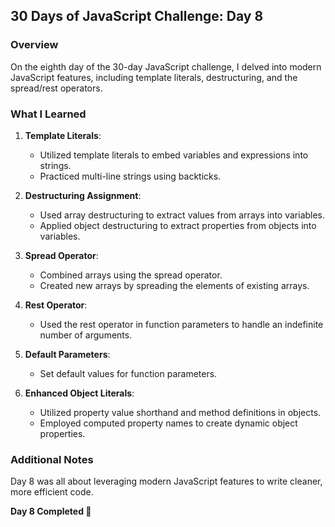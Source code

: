 ## 30 Days of JavaScript Challenge: Day 8

### Overview
On the eighth day of the 30-day JavaScript challenge, I delved into modern JavaScript features, including template literals, destructuring, and the spread/rest operators.

### What I Learned
1. **Template Literals**:
   - Utilized template literals to embed variables and expressions into strings.
   - Practiced multi-line strings using backticks.

2. **Destructuring Assignment**:
   - Used array destructuring to extract values from arrays into variables.
   - Applied object destructuring to extract properties from objects into variables.

3. **Spread Operator**:
   - Combined arrays using the spread operator.
   - Created new arrays by spreading the elements of existing arrays.

4. **Rest Operator**:
   - Used the rest operator in function parameters to handle an indefinite number of arguments.

5. **Default Parameters**:
   - Set default values for function parameters.

6. **Enhanced Object Literals**:
   - Utilized property value shorthand and method definitions in objects.
   - Employed computed property names to create dynamic object properties.

### Additional Notes
Day 8 was all about leveraging modern JavaScript features to write cleaner, more efficient code.

**Day 8 Completed 🌊**